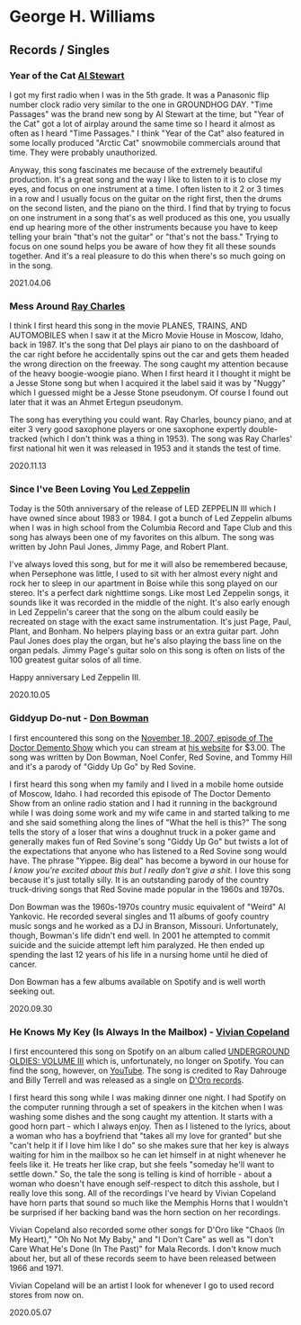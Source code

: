 # George H. Williams

## Records / Singles

### Year of the Cat [Al Stewart](https://open.spotify.com/track/7MTX3vevnm41xuEoPxWT3j?si=f7c849e2a3d440e2)

I got my first radio when I was in the 5th grade.  It was a Panasonic flip number clock radio very similar to the one in GROUNDHOG DAY.  "Time Passages" was the brand new song by Al Stewart at the time, but "Year of the Cat" got a lot of airplay around the same time so I heard it almost as often as I heard "Time Passages."  I think "Year of the Cat" also featured in some locally produced "Arctic Cat" snowmobile commercials around that time.  They were probably unauthorized.

Anyway, this song fascinates me because of the extremely beautiful production.  It's a great song and the way I like to listen to it is to close my eyes, and focus on one instrument at a time.  I often listen to it 2 or 3 times in a row and I usually focus on the guitar on the right first, then the drums on the second listen, and the piano on the third.  I find that by trying to focus on one instrument in a song that's as well produced as this one, you usually end up hearing more of the other instruments because you have to keep telling your brain "that's not the guitar" or "that's not the bass."  Trying to focus on one sound helps you be aware of how they fit all these sounds together.  And it's a real pleasure to do this when there's so much going on in the song.

2021.04.06

### Mess Around [Ray Charles](https://open.spotify.com/track/7DJsL4jyXA39GDiHFQYQ0t?si=12165141f8bb4034)

I think I first heard this song in the movie PLANES, TRAINS, AND AUTOMOBILES when I saw it at the Micro Movie House in Moscow, Idaho, back in 1987.  It's the song that Del plays air piano to on the dashboard of the car right before he accidentally spins out the car and gets them headed the wrong direction on the freeway.  The song caught my attention because of the heavy boogie-woogie piano.  When I first heard it I thought it might be a Jesse Stone song but when I acquired it the label said it was by "Nuggy" which I guessed might be a Jesse Stone pseudonym.  Of course I found out later that it was an Ahmet Ertegun pseudonym.

The song has everything you could want.  Ray Charles, bouncy piano, and at eiter 3 very good saxophone players or one saxophone expertly double-tracked (which I don't think was a thing in 1953).  The song was Ray Charles' first national hit wen it was released in 1953 and it stands the test of time.

2020.11.13

### Since I've Been Loving You [Led Zeppelin](https://open.spotify.com/track/27Mq86KAZ9O4V6DQ6gbSR9?si=P25k-SOiSZK49aEshDkmgg)

Today is the 50th anniversary of the release of LED ZEPPELIN III which I have owned since about 1983 or 1984.  I got a bunch of Led Zeppelin albums when I was in high school from the Columbia Record and Tape Club and this song has always been one of my favorites on this album.  The song was written by     John Paul Jones, Jimmy Page, and Robert Plant.

I've always loved this song, but for me it will also be remembered because, when Persephone was little, I used to sit with her almost every night and rock her to sleep in our apartment in Boise while this song played on our stereo.  It's a perfect dark nighttime songs.  Like most Led Zeppelin songs, it sounds like it was recorded in the middle of the night.  It's also early enough in Led Zeppelin's career that the song on the album could easily be recreated on stage with the exact same instrumentation.  It's just Page, Paul, Plant, and Bonham.  No helpers playing bass or an extra guitar part.  John Paul Jones does play the organ, but he's also playing the bass line on the organ pedals.  Jimmy Page's guitar solo on this song is often on lists of the 100 greatest guitar solos of all time.

Happy anniversary Led Zeppelin III.

2020.10.05

### Giddyup Do-nut - [Don Bowman](https://www.discogs.com/Don-Bowman-Giddyup-Do-Nut-/master/1668153)

I first encountered this song on the [November 18, 2007, episode of The Doctor Demento Show](http://dmdb.org/cgi-bin/plinfo.pl?drd07.1118.html) which you can stream at [his website](https://www.drdemento.com/online.html?c=2007&s=s) for $3.00.  The song was written by Don Bowman, Noel Confer, Red Sovine, and Tommy Hill and it's a parody of "Giddy Up Go" by Red Sovine.

I first heard this song when my family and I lived in a mobile home outside of Moscow, Idaho.  I had recorded this episode of The Doctor Demento Show from an online radio station and I had it running in the background while I was doing some work and my wife came in and started talking to me and she said something along the lines of "What the hell is this?"  The song tells the story of a loser that wins a doughnut truck in a poker game and generally makes fun of Red Sovine's song "Giddy Up Go" but twists a lot of the expectations that anyone who has listened to a Red Sovine song would have.  The phrase "Yippee.  Big deal" has become a byword in our house for *I know you're excited about this but I really don't give a shit.*  I love this song because it's just totally silly.  It is an outstanding parody of the country truck-driving songs that Red Sovine made popular in the 1960s and 1970s.

Don Bowman was the 1960s-1970s country music equivalent of "Weird" Al Yankovic.  He recorded several singles and 11 albums of goofy country music songs and he worked as a DJ in Branson, Missouri.  Unfortunately, though, Bowman's life didn't end well.  In 2001 he attempted to commit suicide and the suicide attempt left him paralyzed.  He then ended up spending the last 12 years of his life in a nursing home until he died of cancer.  

Don Bowman has a few albums available on Spotify and is well worth seeking out.

2020.09.30

### He Knows My Key (Is Always In the Mailbox) - [Vivian Copeland](https://www.discogs.com/artist/1394833-Vivian-Copeland)

I first encountered this song on Spotify on an album called [UNDERGROUND OLDIES: VOLUME III](https://www.discogs.com/Various-Underground-Oldies-Volume-3/release/8531724) which is, unfortunately, no longer on Spotify.  You can find the song, however, on [YouTube](https://youtu.be/791FI_QKOcc).  The song is credited to Ray Dahrouge and Billy Terrell and was released as a single on [D'Oro records](https://www.discogs.com/label/144318-DOro-Records).  

I first heard this song while I was making dinner one night.  I had Spotify on the computer running through a set of speakers in the kitchen when I was washing some dishes and the song caught my attention.  It starts with a good horn part - which I always enjoy.  Then as I listened to the lyrics, about a woman who has a boyfriend that "takes all my love for granted" but she "can't help it if I love him like I do" so she makes sure that her key is always waiting for him in the mailbox so he can let himself in at night whenever he feels like it.  He treats her like crap, but she feels "someday he'll want to settle down."  So, the tale the song is telling is kind of horrible - about a woman who doesn't have enough self-respect to ditch this asshole, but I really love this song.  All of the recordings I've heard by Vivian Copeland have horn parts that sound so much like the Memphis Horns that I wouldn't be surprised if her backing band was the horn section on her recordings.

Vivian Copeland also recorded some other songs for D'Oro like "Chaos (In My Heart)," "Oh No Not My Baby," and "I Don't Care" as well as "I don't Care What He's Done (In The Past)" for Mala Records.  I don't know much about her, but all of these records seem to have been released between 1966 and 1971.

Vivian Copeland will be an artist I look for whenever I go to used record stores from now on.

2020.05.07
